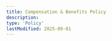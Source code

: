 ```yaml
---
title: Compensation & Benefits Policy
description: 
type: 'Policy'
lastModified: 2025-09-01
---
```


